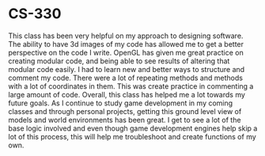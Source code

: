 # CS-330


This class has been very helpful on my approach to designing software. The ability to have 3d images of my code has allowed me to get a better perspective on the code I write. OpenGL has given me great practice on creating modular code, and being able to see results of altering that modular code easily. I had to learn new and better ways to structure and comment my code. There were a lot of repeating methods and methods with a lot of coordinates in them. This was create practice in commenting a large amount of code. Overall, this class has helped me a lot towards my future goals. As I continue to study game development in my coming classes and through personal projects, getting this ground level view of models and world environments has been great. I get to see a lot of the base logic involved and even though game development engines help skip a lot of this process, this will help me troubleshoot and create functions of my own.

